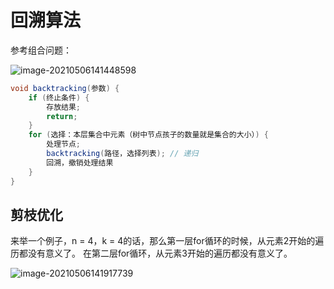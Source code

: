 # 回溯算法

参考组合问题：

![image-20210506141448598](https://happychan.oss-cn-shenzhen.aliyuncs.com/img/pic/20210506141448.png)

```java
void backtracking(参数) {
    if (终⽌条件) {
        存放结果;
        return;
    }
    for (选择：本层集合中元素（树中节点孩⼦的数量就是集合的⼤⼩）) {
        处理节点;
        backtracking(路径，选择列表); // 递归
        回溯，撤销处理结果
    }
}
```

## 剪枝优化

来举⼀个例⼦，n = 4，k = 4的话，那么第⼀层for循环的时候，从元素2开始的遍历都没有意义了。 在第⼆层for循环，从元素3开始的遍历都没有意义了。

![image-20210506141917739](https://happychan.oss-cn-shenzhen.aliyuncs.com/img/pic/20210506141917.png)